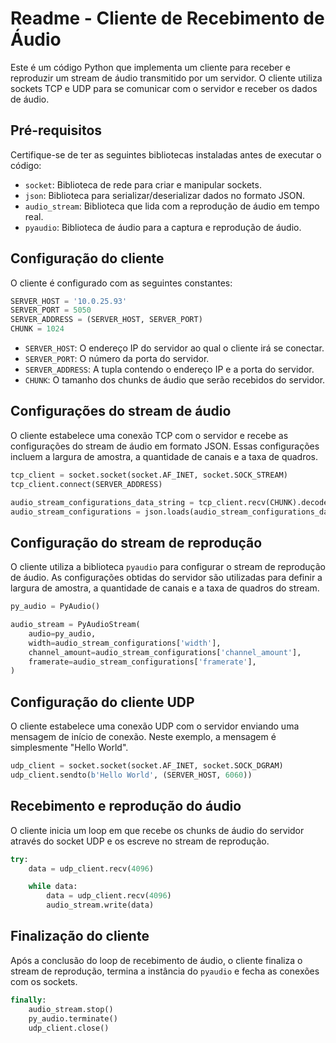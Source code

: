 # Readme - Cliente de Recebimento de Áudio

Este é um código Python que implementa um cliente para receber e reproduzir um stream de áudio transmitido por um servidor. O cliente utiliza sockets TCP e UDP para se comunicar com o servidor e receber os dados de áudio.

## Pré-requisitos

Certifique-se de ter as seguintes bibliotecas instaladas antes de executar o código:

- `socket`: Biblioteca de rede para criar e manipular sockets.
- `json`: Biblioteca para serializar/deserializar dados no formato JSON.
- `audio_stream`: Biblioteca que lida com a reprodução de áudio em tempo real.
- `pyaudio`: Biblioteca de áudio para a captura e reprodução de áudio.

## Configuração do cliente

O cliente é configurado com as seguintes constantes:

```python
SERVER_HOST = '10.0.25.93'
SERVER_PORT = 5050
SERVER_ADDRESS = (SERVER_HOST, SERVER_PORT)
CHUNK = 1024
```

- `SERVER_HOST`: O endereço IP do servidor ao qual o cliente irá se conectar.
- `SERVER_PORT`: O número da porta do servidor.
- `SERVER_ADDRESS`: A tupla contendo o endereço IP e a porta do servidor.
- `CHUNK`: O tamanho dos chunks de áudio que serão recebidos do servidor.

## Configurações do stream de áudio

O cliente estabelece uma conexão TCP com o servidor e recebe as configurações do stream de áudio em formato JSON. Essas configurações incluem a largura de amostra, a quantidade de canais e a taxa de quadros.

```python
tcp_client = socket.socket(socket.AF_INET, socket.SOCK_STREAM)
tcp_client.connect(SERVER_ADDRESS)

audio_stream_configurations_data_string = tcp_client.recv(CHUNK).decode()
audio_stream_configurations = json.loads(audio_stream_configurations_data_string)
```

## Configuração do stream de reprodução

O cliente utiliza a biblioteca `pyaudio` para configurar o stream de reprodução de áudio. As configurações obtidas do servidor são utilizadas para definir a largura de amostra, a quantidade de canais e a taxa de quadros do stream.

```python
py_audio = PyAudio()

audio_stream = PyAudioStream(
    audio=py_audio,
    width=audio_stream_configurations['width'],
    channel_amount=audio_stream_configurations['channel_amount'],
    framerate=audio_stream_configurations['framerate'],
)
```

## Configuração do cliente UDP

O cliente estabelece uma conexão UDP com o servidor enviando uma mensagem de início de conexão. Neste exemplo, a mensagem é simplesmente "Hello World".

```python
udp_client = socket.socket(socket.AF_INET, socket.SOCK_DGRAM)
udp_client.sendto(b'Hello World', (SERVER_HOST, 6060))
```

## Recebimento e reprodução do áudio

O cliente inicia um loop em que recebe os chunks de áudio do servidor através do socket UDP e os escreve no stream de reprodução.

```python
try:
    data = udp_client.recv(4096)

    while data:
        data = udp_client.recv(4096)
        audio_stream.write(data)
```

## Finalização do cliente

Após a conclusão do loop de recebimento de áudio, o cliente finaliza o stream de reprodução, termina a instância do `pyaudio` e fecha as conexões com os sockets.

```python
finally:
    audio_stream.stop()
    py_audio.terminate()
    udp_client.close()

